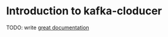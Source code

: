 # Introduction to kafka-cloducer

TODO: write [great documentation](http://jacobian.org/writing/what-to-write/)
